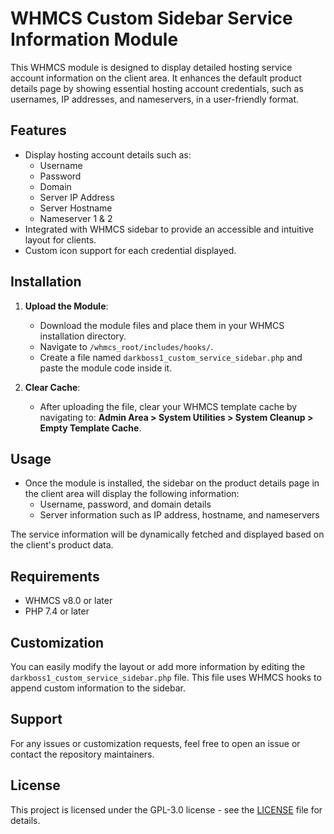 # WHMCS Custom Sidebar Service Information Module

This WHMCS module is designed to display detailed hosting service account information on the client area. It enhances the default product details page by showing essential hosting account credentials, such as usernames, IP addresses, and nameservers, in a user-friendly format.

## Features

- Display hosting account details such as:
  - Username
  - Password
  - Domain
  - Server IP Address
  - Server Hostname
  - Nameserver 1 & 2
- Integrated with WHMCS sidebar to provide an accessible and intuitive layout for clients.
- Custom icon support for each credential displayed.


## Installation

1. **Upload the Module**:
   - Download the module files and place them in your WHMCS installation directory.
   - Navigate to `/whmcs_root/includes/hooks/`.
   - Create a file named `darkboss1_custom_service_sidebar.php` and paste the module code inside it.

2. **Clear Cache**:
   - After uploading the file, clear your WHMCS template cache by navigating to:
     **Admin Area > System Utilities > System Cleanup > Empty Template Cache**.

## Usage

- Once the module is installed, the sidebar on the product details page in the client area will display the following information:
  - Username, password, and domain details
  - Server information such as IP address, hostname, and nameservers

The service information will be dynamically fetched and displayed based on the client's product data.

## Requirements

- WHMCS v8.0 or later
- PHP 7.4 or later

## Customization

You can easily modify the layout or add more information by editing the `darkboss1_custom_service_sidebar.php` file. This file uses WHMCS hooks to append custom information to the sidebar.

## Support

For any issues or customization requests, feel free to open an issue or contact the repository maintainers.

## License

This project is licensed under the GPL-3.0 license - see the [LICENSE](LICENSE) file for details.
